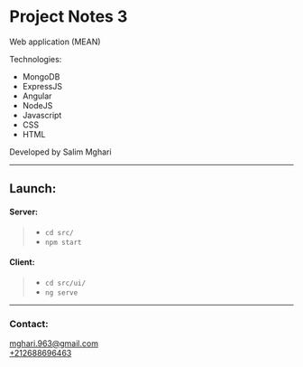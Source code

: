 # Project Notes 3

Web application (MEAN)   

Technologies:
- MongoDB
- ExpressJS
- Angular
- NodeJS
- Javascript
- CSS
- HTML

Developed by Salim Mghari 

---

## Launch:

#### Server:

> - `cd src/`
> - `npm start`

#### Client:

> - `cd src/ui/`
> - `ng serve`

---

### Contact:

<mghari.963@gmail.com>  
<a href="call:+212688696463">+212688696463</a>

